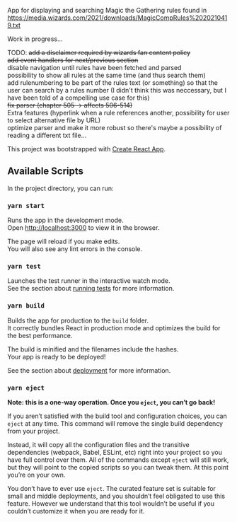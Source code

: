 App for displaying and searching Magic the Gathering rules found in https://media.wizards.com/2021/downloads/MagicCompRules%2020210419.txt


Work in progress...

TODO:
  ~~add a disclaimer required by wizards fan content policy~~  
  ~~add event handlers for next/previous section~~  
  disable navigation until rules have been fetched and parsed  
  possibility to show all rules at the same time (and thus search them)  
  add rulenumbering to be part of the rules text (or something) so that the user can search by a rules number (I didn't think this was neccessary, but I have been told of a compelling use case for this)  
  ~~fix parser (chapter 505 -> affects 506-514)~~  
  Extra features (hyperlink when a rule references another, possibility for user to select alternative file by URL)  
  optimize parser and make it more robust so there's maybe a possibility of reading a different txt file...  



This project was bootstrapped with [Create React App](https://github.com/facebook/create-react-app).

## Available Scripts

In the project directory, you can run:

### `yarn start`

Runs the app in the development mode.\
Open [http://localhost:3000](http://localhost:3000) to view it in the browser.

The page will reload if you make edits.\
You will also see any lint errors in the console.

### `yarn test`

Launches the test runner in the interactive watch mode.\
See the section about [running tests](https://facebook.github.io/create-react-app/docs/running-tests) for more information.

### `yarn build`

Builds the app for production to the `build` folder.\
It correctly bundles React in production mode and optimizes the build for the best performance.

The build is minified and the filenames include the hashes.\
Your app is ready to be deployed!

See the section about [deployment](https://facebook.github.io/create-react-app/docs/deployment) for more information.

### `yarn eject`

**Note: this is a one-way operation. Once you `eject`, you can’t go back!**

If you aren’t satisfied with the build tool and configuration choices, you can `eject` at any time. This command will remove the single build dependency from your project.

Instead, it will copy all the configuration files and the transitive dependencies (webpack, Babel, ESLint, etc) right into your project so you have full control over them. All of the commands except `eject` will still work, but they will point to the copied scripts so you can tweak them. At this point you’re on your own.

You don’t have to ever use `eject`. The curated feature set is suitable for small and middle deployments, and you shouldn’t feel obligated to use this feature. However we understand that this tool wouldn’t be useful if you couldn’t customize it when you are ready for it.

